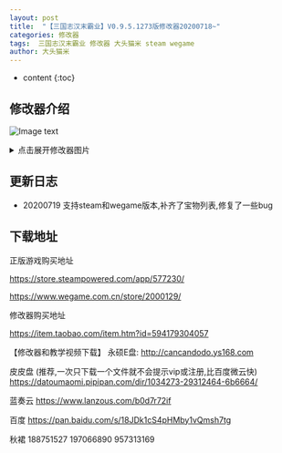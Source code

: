 ```yaml
---
layout: post
title:  "【三国志汉末霸业】V0.9.5.1273版修改器20200718~"
categories: 修改器
tags:  三国志汉末霸业 修改器 大头猫米 steam wegame  
author: 大头猫米
---
```


* content
{:toc}

##  修改器介绍

![Image text](https://datoumaomi.github.io/pic/sss/s-%E4%B8%89%E5%9B%BD%E5%BF%97%E6%B1%89%E6%9C%AB%E9%9C%B8%E4%B8%9A/logo.JPG)

<details><summary>点击展开修改器图片</summary><p>

<img src="https://datoumaomi.github.io/pic/sss/s-三国志汉末霸业/2020-07-19_065605.jpg"/>
<img src="https://datoumaomi.github.io/pic/sss/s-三国志汉末霸业/2020-07-19_065607.jpg"/>
<img src="https://datoumaomi.github.io/pic/sss/s-三国志汉末霸业/2020-07-19_065609.jpg"/>
<img src="https://datoumaomi.github.io/pic/sss/s-三国志汉末霸业/2020-07-19_065611.jpg"/>
<img src="https://datoumaomi.github.io/pic/sss/s-三国志汉末霸业/2020-07-19_065613.jpg"/>
<img src="https://datoumaomi.github.io/pic/sss/s-三国志汉末霸业/2020-07-19_065615.jpg"/>

</p></details>

##  更新日志

 - 20200719
支持steam和wegame版本,补齐了宝物列表,修复了一些bug

##  下载地址

正版游戏购买地址

https://store.steampowered.com/app/577230/

https://www.wegame.com.cn/store/2000129/

修改器购买地址

https://item.taobao.com/item.htm?id=594179304057

【修改器和教学视频下载】
永硕E盘:
http://cancandodo.ys168.com

皮皮盘
(推荐,一次只下载一个文件就不会提示vip或注册,比百度微云快)
https://datoumaomi.pipipan.com/dir/1034273-29312464-6b6664/

蓝奏云
https://www.lanzous.com/b0d7r72if

百度
https://pan.baidu.com/s/18JDk1cS4pHMby1vQmsh7tg

秋裙 188751527 197066890 957313169
